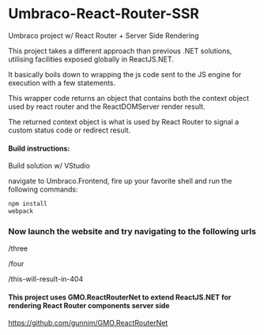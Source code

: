 # Umbraco-React-Router-SSR
Umbraco project w/ React Router + Server Side Rendering

This project takes a different approach than previous .NET solutions, utilising facilities exposed globally in ReactJS.NET.

It basically boils down to wrapping the js code sent to the JS engine for execution with a few statements. 

This wrapper code returns an object that contains both the context object used by react router and the ReactDOMServer render result.

The returned context object is what is used by React Router to signal a custom status code or redirect result.


#### Build instructions:

Build solution w/ VStudio

navigate to Umbraco.Frontend, fire up your favorite shell and run the following commands:

```bash
npm install
webpack
```

### Now launch the website and try navigating to the following urls

/three

/four

/this-will-result-in-404

#### This project uses GMO.ReactRouterNet to extend ReactJS.NET for rendering React Router components server side

https://github.com/gunnim/GMO.ReactRouterNet

